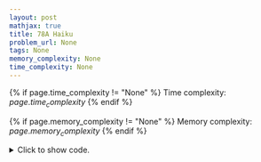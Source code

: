 ```yaml
---
layout: post
mathjax: true
title: 78A Haiku
problem_url: None
tags: None
memory_complexity: None
time_complexity: None
---
```




{% if page.time_complexity != "None" %}
Time complexity: ${{ page.time_complexity }}$
{% endif %}

{% if page.memory_complexity != "None" %}
Memory complexity: ${{ page.memory_complexity }}$
{% endif %}

<details>
<summary>
<p style="display:inline">Click to show code.</p>
</summary>
```cpp
{% raw %}
using namespace std;
inline bool is_vowel(char c)
{
    return c == 'a' or c == 'e' or c == 'i' or c == 'o' or c == 'u';
}
int count(string line)
{
    int ans = 0;
    string word;
    stringstream ss(line);
    while (ss >> word)
    {
        for (auto c : word)
        {
            if (is_vowel(c))
                ++ans;
        }
    }
    return ans;
}
int main(void)
{
    int line_number = 0, syllabes_count;
    int expected_syl[3] = {5, 7, 5};
    string line;
    while (line_number < 3)
    {
        getline(cin, line);
        syllabes_count = count(line);
        if (expected_syl[line_number] != syllabes_count)
        {
            cout << "NO" << endl;
            return 0;
        }
        line_number++;
    }
    cout << "YES" << endl;
    return 0;
}

{% endraw %}
```
</details>

